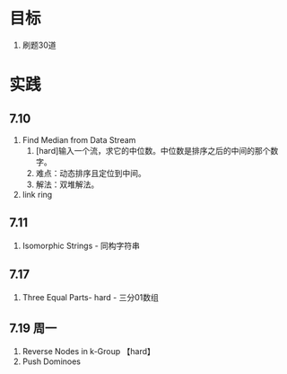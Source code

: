 # 目标
1. 刷题30道

# 实践

## 7.10
1.  Find Median from Data Stream
    1.  [hard]输入一个流，求它的中位数。中位数是排序之后的中间的那个数字。
    2.  难点：动态排序且定位到中间。
    3.  解法：双堆解法。
2.  link ring

## 7.11
1.  Isomorphic Strings - 同构字符串

## 7.17
1.  Three Equal Parts- hard - 三分01数组

## 7.19 周一
1.  Reverse Nodes in k-Group 【hard】
2.  Push Dominoes


